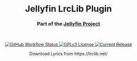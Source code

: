 <h1 align="center">Jellyfin LrcLib Plugin</h1>
<h3 align="center">Part of the <a href="https://jellyfin.org">Jellyfin Project</a></h3>

<p align="center">
<br/>
<br/>
<a href="https://github.com/crobibero/jellyfin-plugin-lrclib/actions?query=workflow%3A%22Build+Plugin%22">
<img alt="GitHub Workflow Status" src="https://img.shields.io/github/actions/workflow/status/crobibero/jellyfin-plugin-lrclib/build.yaml">
</a>
<a href="https://github.com/crobibero/jellyfin-plugin-lrclib">
<img alt="GPLv3 License" src="https://img.shields.io/github/license/crobibero/jellyfin-plugin-lrclib.svg"/>
</a>
<a href="https://github.com/jellyfin/jellyfin-plugin-lrclib/releases">
<img alt="Current Release" src="https://img.shields.io/github/release/crobibero/jellyfin-plugin-lrclib.svg"/>
</a>

<div align="center">
  Download Lyrics from https://lrclib.net/
</div>

</p>
